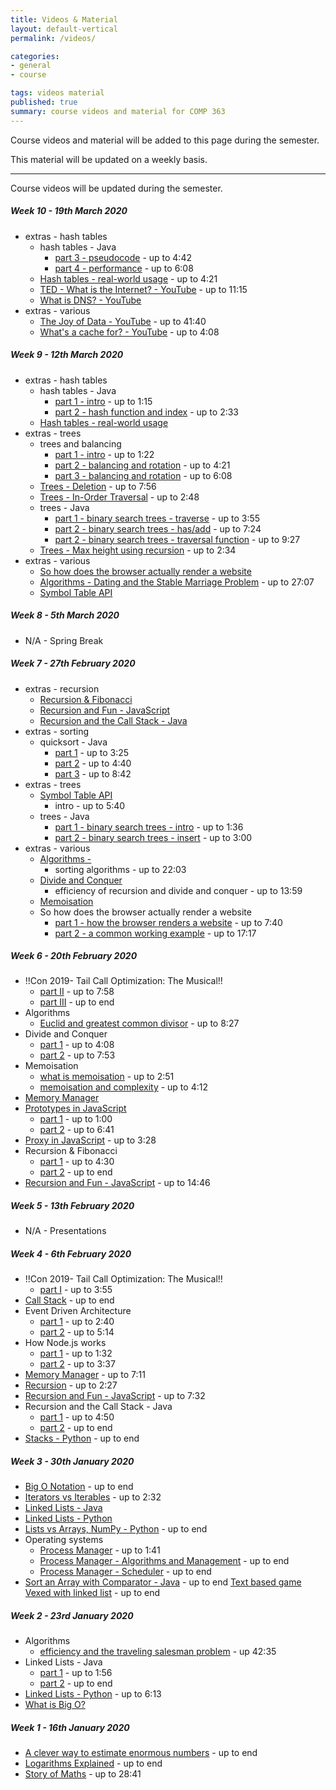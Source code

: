 ```yaml
---
title: Videos & Material
layout: default-vertical
permalink: /videos/

categories:
- general
- course

tags: videos material
published: true
summary: course videos and material for COMP 363
---
```


Course videos and material will be added to this page during the semester.

This material will be updated on a weekly basis.

***

Course videos will be updated during the semester.

##### Week 10 - 19th March 2020
  <!-- * course - []() -->
  * extras - hash tables
    * hash tables - Java
      * [part 3 - pseudocode](https://youtu.be/shs0KM3wKv8?t=228) - up to 4:42
      * [part 4 - performance](https://youtu.be/shs0KM3wKv8?t=282) - up to 6:08
    * [Hash tables - real-world usage](https://youtu.be/sTkWBIUH3Eo?t=144) - up to 4:21
    * [TED - What is the Internet? - YouTube](https://youtu.be/XE_FPEFpHt4?t=308) - up to 11:15
    * [What is DNS? - YouTube](https://youtu.be/HsQOWfc3Wic?t=7)
  * extras - various
    * [The Joy of Data - YouTube](https://youtu.be/l6oKriR-RjM?t=2059) - up to 41:40
    * [What's a cache for? - YouTube](https://youtu.be/6JpLD3PUAZk?t=74) - up to 4:08



##### Week 9 - 12th March 2020

  * extras - hash tables
    * hash tables - Java
      * [part 1 - intro](https://youtu.be/shs0KM3wKv8?t=7) - up to 1:15
      * [part 2 - hash function and index](https://youtu.be/shs0KM3wKv8?t=75) - up to 2:33
    * [Hash tables - real-world usage](https://youtu.be/sTkWBIUH3Eo)
  * extras - trees
    * trees and balancing
      * [part 1 - intro](https://youtu.be/q4fnJZr8ztY?t=13) - up to 1:22
      * [part 2 - balancing and rotation](https://youtu.be/q4fnJZr8ztY?t=81) - up to 4:21
      * [part 3 - balancing and rotation](https://youtu.be/q4fnJZr8ztY?t=262) - up to 6:08
    * [Trees - Deletion](https://youtu.be/g4y2h70D6Nk?t=32) - up to 7:56
    * [Trees - In-Order Traversal](https://youtu.be/5dySuyZf9Qg?t=4) - up to 2:48
    * trees - Java
      * [part 1 - binary search trees - traverse](https://youtu.be/oSWTXtMglKE?t=179) - up to 3:55
      * [part 2 - binary search trees - has/add](https://youtu.be/oSWTXtMglKE?t=240) - up to 7:24
      * [part 2 - binary search trees - traversal function](https://youtu.be/oSWTXtMglKE?t=444) - up to 9:27
    * [Trees - Max height using recursion](https://youtu.be/YT1994beXn0?t=3) - up to 2:34
  * extras - various
    * [So how does the browser actually render a website](https://youtu.be/SmE4OwHztCc)
    * [Algorithms - Dating and the Stable Marriage Problem](https://youtu.be/Q9HjeFD62Uk?t=1337) - up to 27:07
    * [Symbol Table API](https://youtu.be/ZmBIA0E7t6s&list=PL1l6HESgVLWdRm7qHz6gWOUhdZrtSAxOB&index=15&t=0s)

##### Week 8 - 5th March 2020

* N/A - Spring Break

##### Week 7 - 27th February 2020

  * extras - recursion
    * [Recursion & Fibonacci](https://youtu.be/KEEKn7Me-ms)
    * [Recursion and Fun - JavaScript](https://youtu.be/k7-N8R0-KY4)
    * [Recursion and the Call Stack - Java](https://youtu.be/jRcll9qY6b0)
  * extras - sorting 
    * quicksort - Java
      * [part 1](https://youtu.be/SLauY6PpjW4?t=10) - up to 3:25
      * [part 2](https://youtu.be/SLauY6PpjW4?t=205) - up to 4:40
      * [part 3](https://youtu.be/SLauY6PpjW4?t=281) - up to 8:42
  * extras - trees
    * [Symbol Table API](https://youtu.be/ZmBIA0E7t6s?t=30)
      * intro - up to 5:40
    * trees - Java
      * [part 1 - binary search trees - intro](https://youtu.be/oSWTXtMglKE?t=22) - up to 1:36
      * [part 2 - binary search trees - insert](https://youtu.be/oSWTXtMglKE?t=97) - up to 3:00
  * extras - various
    * [Algorithms - ](https://youtu.be/Q9HjeFD62Uk?t=880)
      * sorting algorithms - up to 22:03
    * [Divide and Conquer](https://youtu.be/11V7Ik0IBHU?t=480)
      * efficiency of recursion and divide and conquer - up to 13:59
    * [Memoisation](https://youtu.be/P8Xa2BitN3I&t=18s)
    * So how does the browser actually render a website
      * [part 1 - how the browser renders a website](https://youtu.be/SmE4OwHztCc?t=115) - up to 7:40
      * [part 2 - a common working example](https://youtu.be/SmE4OwHztCc?t=660) - up to 17:17

##### Week 6 - 20th February 2020

  * !!Con 2019- Tail Call Optimization: The Musical!!
    * [part II](https://youtu.be/-PX0BV9hGZY?t=240) - up to 7:58
    * [part III](https://youtu.be/-PX0BV9hGZY?t=480) - up to end
  * Algorithms
    * [Euclid and greatest common divisor](https://youtu.be/Q9HjeFD62Uk?t=321) - up to 8:27
  * Divide and Conquer
    * [part 1](https://youtu.be/11V7Ik0IBHU?t=65) - up to 4:08
    * [part 2](https://youtu.be/11V7Ik0IBHU?t=279) - up to 7:53
  * Memoisation
    * [what is memoisation](https://youtu.be/P8Xa2BitN3I&t=18s?t=13) - up to 2:51
    * [memoisation and complexity](https://youtu.be/P8Xa2BitN3I&t=18s?t=172) - up to 4:12
  * [Memory Manager](https://youtu.be/qdkxXygc3rE)
  * [Prototypes in JavaScript](https://youtu.be/riDVvXZ_Kb4)
    * [part 1](https://youtu.be/riDVvXZ_Kb4?t=13) - up to 1:00
    * [part 2](https://youtu.be/riDVvXZ_Kb4?t=60) - up to 6:41
  * [Proxy in JavaScript](https://youtu.be/KJ3uYyUp-yo?t=3) - up to 3:28
  * Recursion & Fibonacci
    * [part 1](https://youtu.be/KEEKn7Me-ms?t=148) - up to 4:30
    * [part 2](https://youtu.be/KEEKn7Me-ms?t=270) - up to end
  * [Recursion and Fun - JavaScript](https://youtu.be/k7-N8R0-KY4?t=630) - up to 14:46

##### Week 5 - 13th February 2020

* N/A - Presentations

##### Week 4 - 6th February 2020

  * !!Con 2019- Tail Call Optimization: The Musical!!
    * [part I](https://youtu.be/-PX0BV9hGZY?t=19) - up to 3:55
  * [Call Stack](https://youtu.be/Q2sFmqvpBe0?t=290) - up to end
  * Event Driven Architecture
    * [part 1](https://youtu.be/XohG9yQe3Ps?t=38) - up to 2:40
    * [part 2](https://youtu.be/XohG9yQe3Ps?t=160) - up to 5:14
  * How Node.js works
    * [part 1](https://youtu.be/jOupHNvDIq8?t=3) - up to 1:32
    * [part 2](https://youtu.be/jOupHNvDIq8?t=95) - up to 3:37
  * [Memory Manager](https://youtu.be/qdkxXygc3rE?t=374) - up to 7:11
  * [Recursion](https://youtu.be/KEEKn7Me-ms?t=6) - up to 2:27
  * [Recursion and Fun - JavaScript](https://youtu.be/k7-N8R0-KY4?t=360) - up to 7:32
  * Recursion and the Call Stack - Java
    * [part 1](https://youtu.be/jRcll9qY6b0) - up to 4:50
    * [part 2](https://youtu.be/jRcll9qY6b0?t=290) - up to end
  * [Stacks - Python](https://youtu.be/NKmasqr_Xkw?t=40) - up to end

##### Week 3 - 30th January 2020

  * [Big O Notation](https://youtu.be/v4cd1O4zkGw?t=9) - up to end
  * [Iterators vs Iterables](https://youtu.be/vtmiYo_600M?t=19) - up to 2:32
  * [Linked Lists - Java](https://youtu.be/njTh_OwMljA)
  * [Linked Lists - Python](https://youtu.be/6r62JV_V9SU)
  * [Lists vs Arrays, NumPy - Python](https://youtu.be/BrZ5OoYzfN8?t=17) - up to end
  * Operating systems
    * [Process Manager](https://youtu.be/bS3QuOQgUu8) - up to 1:41
    * [Process Manager - Algorithms and Management](https://youtu.be/7FRW4iGjLrc) - up to end
    * [Process Manager - Scheduler](https://youtu.be/bS3QuOQgUu8?t=102) - up to end
  * [Sort an Array with Comparator - Java](https://youtu.be/SzzSwvQfKyk?t=7) - up to end
    [Text based game Vexed with linked list](https://youtu.be/l96Txo9XDkY) - up to end

##### Week 2 - 23rd January 2020

  * Algorithms
    * [efficiency and the traveling salesman problem](https://youtu.be/Q9HjeFD62Uk?t=1940) - up 42:35
  * Linked Lists - Java
    * [part 1](https://youtu.be/njTh_OwMljA?t=5) - up to 1:56
    * [part 2](https://youtu.be/njTh_OwMljA?t=118) - up to end
  * [Linked Lists - Python](https://youtu.be/6r62JV_V9SU?t=14) - up to 6:13
  * [What is Big O?](https://youtu.be/MyeV2_tGqvw)

##### Week 1 - 16th January 2020

  * [A clever way to estimate enormous numbers](https://youtu.be/0YzvupOX8Is?t=110) - up to end
  * [Logarithms Explained](https://youtu.be/zzu2POfYv0Y) - up to end
  * [Story of Maths](https://youtu.be/pb0MSMGSIeY?t=1271) - up to 28:41 
 